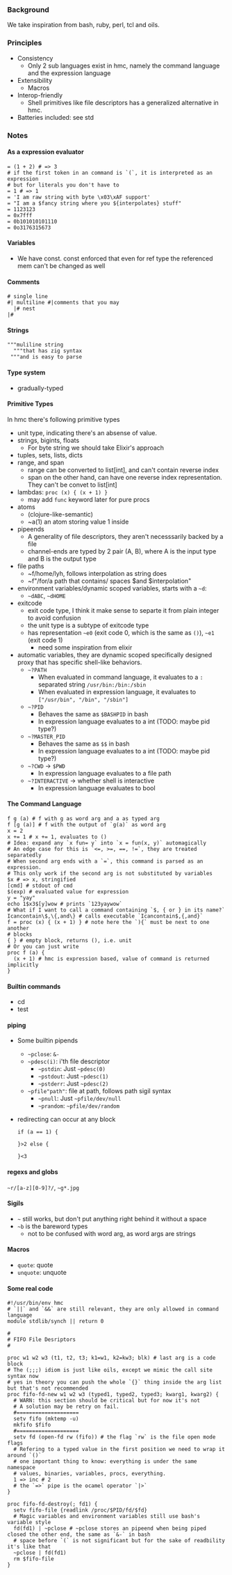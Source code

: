 ### Background
We take inspiration from bash, ruby, perl, tcl and oils. 

### Principles
- Consistency
  - Only 2 sub languages exist in hmc, namely the command language and the expression language
- Extensibility
  - Macros
- Interop-friendly
  - Shell primitives like file descriptors has a generalized alternative in hmc.
- Batteries included: see std
### Notes
#### As a expression evaluator
```
= (1 + 2) # => 3
# if the first token in an command is `(`, it is interpreted as an expression
# but for literals you don't have to
= 1 # => 1
= 'I am raw string with byte \x03\xAF support'
= "I am a $fancy string where you ${interpolates} stuff"
= 1123123
= 0x7fff
= 0b101010101110
= 0o3176315673
```

#### Variables
- We have const. const enforced that even for ref type the referenced mem can't be changed as well

#### Comments
```
# single line
#| multiline #|comments that you may
  |# nest
|#
```

#### Strings
```
"""muliline string
  """that has zig syntax
 """and is easy to parse
```

#### Type system
- gradually-typed

#### Primitive Types
In hmc there's following primitive types
- unit type, indicating there's an absense of value.
- strings, bigints, floats
  - For byte string we should take Elixir's approach
- tuples, sets, lists, dicts
- range, and span 
  - range can be converted to list[int], and can't contain reverse index
  - span on the other hand, can have one reverse index representation. They can't be convet to list[int]
- lambdas: `proc (x) { (x + 1) }`
  - may add `func` keyword later for pure procs
- atoms 
  - (clojure-like-semantic)
  - ~a(1) an atom storing value 1 inside
- pipeends
  - A generality of file descriptors, they aren't necesssarily backed by a file
  - channel-ends are typed by 2 pair (A, B), where A is the input type and B is the output type
- file paths
  - ~f/home/lyh, follows interpolation as string does
  - ~f"/for/a path that contains/ spaces $and $interpolation"
- environment variables/dynamic scoped variables, starts with a `~d`:
  - `~dABC`, `~dHOME`
- exitcode
  - exit code type, I think it make sense to separte it from plain integer to avoid confusion
  - the unit type is a subtype of exitcode type
  - has representation `~e0` (exit code 0, which is the same as `()`), `~e1` (exit code 1)
    - need some inspiration from elixir
- automatic variables, they are dynamic scoped specifically designed proxy that has specific shell-like behaviors.
  - `~?PATH`
    - When evaluated in command language, it evaluates to a `:` separated string `/usr/bin:/bin:/sbin`
    - When evaluated in expression language, it evaluates to `["/usr/bin", "/bin", "/sbin"]`
  - `~?PID`
    - Behaves the same as `$BASHPID` in bash
    - In expression language evaluates to a int (TODO: maybe pid type?)
  - `~?MASTER_PID`
    - Behaves the same as `$$` in bash
    - In expression language evaluates to a int (TODO: maybe pid type?)
  - `~?CWD` -> `$PWD`
    - In expression language evaluates to a file path
  - `~?INTERACTIVE` -> whether shell is interactive 
    - In expression language evaluates to bool

#### The Command Language

```
f g (a) # f with g as word arg and a as typed arg
f [g (a)] # f with the output of `g(a)` as word arg
x = 2
x += 1 # x += 1, evaluates to ()
# Idea: expand any `x fun= y` into `x = fun(x, y)` automagically
# An edge case for this is `<=, >=, ==, !=`, they are treated separatedly
# When second arg ends with a `=`, this command is parsed as an expression.
# This only work if the second arg is not substituted by variables
$x # => x, stringified
[cmd] # stdout of cmd
$(exp) # evaluated value for expression
y = "yay"
echo 1$x3$[y]wow # prints `123yaywow`
# What if I want to call a command containing `$, { or } in its name?`
Icancontain\$,\{,and\} # calls executable `Icancontain$,{,and}`
f = proc (x) { (x + 1) } # note here the `){` must be next to one another
# blocks
{ } # empty block, returns (), i.e. unit
# Or you can just write 
proc f (a) {
  (x + 1) # hmc is expression based, value of command is returned implicitly
}
```

#### Builtin commands
- cd
- test

#### piping

- Some builtin pipends
  - `~pclose`: `&-`
  - `~pdesc(i)`: i'th file descriptor
    - `~pstdin`: Just `~pdesc(0)` 
    - `~pstdout`: Just `~pdesc(1)` 
    - `~pstderr`: Just `~pdesc(2)` 
  - `~pfile"path"`: file at path, follows path sigil syntax
    - `~pnull`: Just `~pfile/dev/null`
    - `~prandom`: `~pfile/dev/random`

- redirecting can occur at any block 
  ```
  if (a == 1) {

  }>2 else {

  }<3
  ```
#### regexs and globs
  `~r/[a-z][0-9]?/`, `~g*.jpg`

#### Sigils
- `~` still works, but don't put anything right behind it without a space
- `~b` is the bareword types
  - not to be confused with word arg, as word args are strings

#### Macros
 - `quote`: quote
 - `unquote`: unquote

#### Some real code

```
#!/usr/bin/env hmc
# `||` and `&&` are still relevant, they are only allowed in command language
module stdlib/synch || return 0

#
# FIFO File Desriptors
#

proc w1 w2 w3 (t1, t2, t3; k1=w1, k2=kw3; blk) # last arg is a code block
# The (;;;) idiom is just like oils, except we mimic the call site syntax now
# yes in theory you can push the whole `{}` thing inside the arg list but that's not recommended
proc fifo-fd-new w1 w2 w3 (typed1, typed2, typed3; kwarg1, kwarg2) {
  # WARN: this section should be critical but for now it's not
  # A solution may be retry on fail.
  #====================
  setv fifo (mktemp -u)
  mkfifo $fifo
  #====================
  setv fd (open-fd rw (fifo)) # the flag `rw` is the file open mode flags
  # Refering to a typed value in the first position we need to wrap it around `()`
  # one important thing to know: everything is under the same namespace
  # values, binaries, variables, procs, everything.
  1 => inc # 2
  # the `=>` pipe is the ocamel operator `|>`
}

proc fifo-fd-destroy(; fd1) {
  setv fifo-file {readlink /proc/$PID/fd/$fd}
  # Magic variables and environment variables still use bash's variable style
  fd(fd1) | ~pclose # ~pclose stores an pipeend when being piped closed the other end, the same as `&-` in bash
  # space before `(` is not significant but for the sake of readbility it's like that
  ~pclose | fd(fd1)
  rm $fifo-file
}
```
